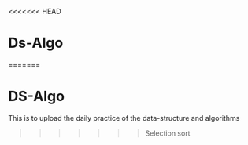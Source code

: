<<<<<<< HEAD
# Ds-Algo
=======
# DS-Algo

This is to upload the daily practice of the data-structure and algorithms
>>>>>>> Selection sort
